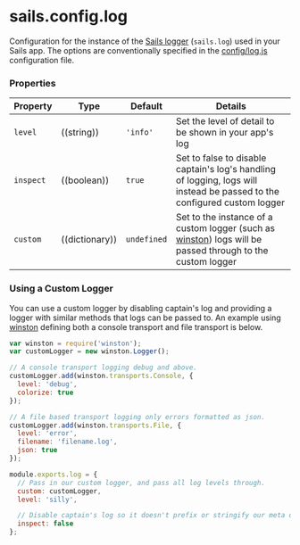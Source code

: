 # sails.config.log


Configuration for the instance of the [Sails logger](http://sailsjs.org/documentation/concepts/logging) (`sails.log`) used in your Sails app. The options are conventionally specified in the [config/log.js](http://sailsjs.org/documentation/anatomy/myApp/config/log.js.html) configuration file.


### Properties

| Property  | Type        | Default     | Details                                                                                                                  |
|-----------|-------------|-------------|--------------------------------------------------------------------------------------------------------------------------|
| `level`   | ((string))  | `'info'`    | Set the level of detail to be shown in your app's log                                                                    |
| `inspect` | ((boolean)) | `true`      | Set to false to disable captain's log's handling of logging, logs will instead be passed to the configured custom logger |
| `custom`  | ((dictionary))  | `undefined` | Set to the instance of a custom logger (such as [winston](https://github.com/winstonjs/winston)) logs will be passed through to the custom logger

### Using a Custom Logger

You can use a custom logger by disabling captain's log and providing a logger with similar methods that logs can be passed to. An example using [winston](https://github.com/winstonjs/winston) defining both a console transport and file transport is below.

```javascript
var winston = require('winston');
var customLogger = new winston.Logger();

// A console transport logging debug and above.
customLogger.add(winston.transports.Console, {
  level: 'debug',
  colorize: true
});

// A file based transport logging only errors formatted as json.
customLogger.add(winston.transports.File, {
  level: 'error',
  filename: 'filename.log',
  json: true
});

module.exports.log = {
  // Pass in our custom logger, and pass all log levels through.
  custom: customLogger,
  level: 'silly',

  // Disable captain's log so it doesn't prefix or stringify our meta data.
  inspect: false
};
```



<docmeta name="displayName" value="sails.config.log">
<docmeta name="pageType" value="property">

